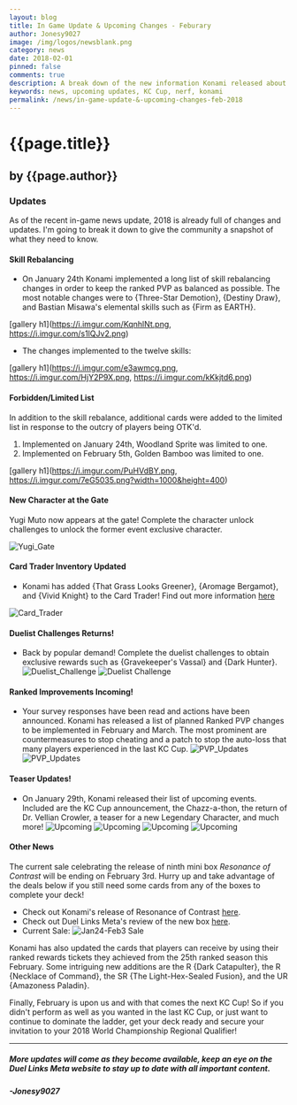 ```yaml
---
layout: blog
title: In Game Update & Upcoming Changes - Feburary
author: Jonesy9027
image: /img/logos/newsblank.png
category: news
date: 2018-02-01
pinned: false
comments: true
description: A break down of the new information Konami released about KC Cup and Upcoming Updates.
keywords: news, upcoming updates, KC Cup, nerf, konami
permalink: /news/in-game-update-&-upcoming-changes-feb-2018
---
```


# {{page.title}}
## by {{page.author}}


### Updates
As of the recent in-game news update, 2018 is already full of changes and updates. I'm going to break it down to give the community a snapshot of what they need to know.

#### Skill Rebalancing
* On January 24th Konami implemented a long list of skill rebalancing changes in order to keep the ranked PVP as balanced as possible. The most notable changes were to {Three-Star Demotion}, {Destiny Draw}, and Bastian Misawa's elemental skills such as {Firm as EARTH}.

[gallery h1](https://i.imgur.com/KqnhlNt.png, https://i.imgur.com/s1lQJv2.png)


* The changes implemented to the twelve skills:

[gallery h1](https://i.imgur.com/e3awmcg.png, https://i.imgur.com/HjY2P9X.png, https://i.imgur.com/kKkjtd6.png)


#### Forbidden/Limited List
In addition to the skill rebalance, additional cards were added to the limited list in response to the outcry of players being OTK'd.
1. Implemented on January 24th, Woodland Sprite was limited to one.
2. Implemented on February 5th, Golden Bamboo was limited to one. 

[gallery h1](https://i.imgur.com/PuHVdBY.png, https://i.imgur.com/7eG5035.png?width=1000&height=400)


#### New Character at the Gate
Yugi Muto now appears at the gate! Complete the character unlock challenges to unlock the former event exclusive character.

![Yugi_Gate](https://i.imgur.com/NC6HIyD.png)

#### Card Trader Inventory Updated
* Konami has added {That Grass Looks Greener}, {Aromage Bergamot}, and {Vivid Knight} to the Card Trader! Find out more information [here](https://duellinksmeta.netlify.com/news/card-trader-inventorty-updated)

![Card_Trader](https://i.imgur.com/rBeGuDV.png)

#### Duelist Challenges Returns!
* Back by popular demand! Complete the duelist challenges to obtain exclusive rewards such as {Gravekeeper's Vassal} and {Dark Hunter}.![Duelist_Challenge](https://i.imgur.com/4aaLCYj.png)
![Duelist Challenge](https://i.imgur.com/MvhrgF8.png)

#### Ranked Improvements Incoming!
* Your survey responses have been read and actions have been announced. Konami has released a list of planned Ranked PVP changes to be implemented in February and March. The most prominent are countermeasures to stop cheating and a patch to stop the auto-loss that many players experienced in the last KC Cup.
![PVP_Updates](https://i.imgur.com/xvNRpak.png)
![PVP_Updates](https://i.imgur.com/7w8HnQO.png)

#### Teaser Updates!
* On January 29th, Konami released their list of upcoming events. Included are the KC Cup announcement, the Chazz-a-thon, the return of Dr. Vellian Crowler, a teaser for a new Legendary Character, and much more!
![Upcoming](https://i.imgur.com/43tELd0.png)
![Upcoming](https://i.imgur.com/NYZT285.png)
![Upcoming](https://i.imgur.com/TCQ6Gvs.png)
![Upcoming](https://i.imgur.com/ojWEfGc.png)
#### Other News
The current sale celebrating the release of ninth mini box *Resonance of Contrast* will be ending on February 3rd. Hurry up and take advantage of the deals below if you still need some cards from any of the boxes to complete your deck!

* Check out Konami's release of Resonance of Contrast [here](https://www.konami.com/yugioh/duel_links/en/box/resonance_of_contrast/).
* Check out Duel Links Meta's review of the new box [here](https://www.youtube.com/watch?v=EOgZ2VpCANQ).
* Current Sale:
  ![Jan24-Feb3 Sale](https://i.imgur.com/dmkDE4P.png)

Konami has also updated the cards that players can receive by using their ranked rewards tickets they achieved from the 25th ranked season this February. Some intriguing new additions are the R {Dark Catapulter}, the R {Necklace of Command}, the SR {The Light-Hex-Sealed Fusion}, and the UR {Amazoness Paladin}.

Finally, February is upon us and with that comes the next KC Cup! So if you didn't perform as well as you wanted in the last KC Cup, or just want to continue to dominate the ladder, get your deck ready and secure your invitation to your 2018 World Championship Regional Qualifier!

---
##### More updates will come as they become available, keep an eye on the Duel Links Meta website to stay up to date with all important content.
##### -Jonesy9027
